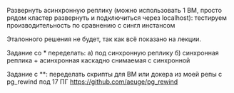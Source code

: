 Развернуть асинхронную реплику (можно использовать 1 ВМ, просто рядом кластер развернуть и подключиться через localhost):
тестируем производительность по сравнению с сингл инстансом

Эталонного решения не будет, так как всё показано на лекции.

Задание со * переделать:
а) под синхронную реплику
б) синхронная реплика + асинхронная каскадно снимаемая с синхронной

Задание с **:
переделать скрипты для ВМ или докера из моей репы с pg_rewind под 17 ПГ
https://github.com/aeuge/pg_rewind